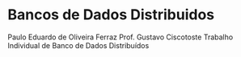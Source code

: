 # Bancos de Dados Distribuidos

Paulo Eduardo de Oliveira Ferraz
Prof. Gustavo Ciscotoste
Trabalho Individual de Banco de Dados Distribuídos
